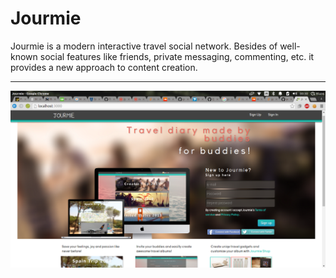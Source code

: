 Jourmie
===================

Jourmie is a modern interactive travel social network. Besides of well-known social features like friends, private messaging, commenting, etc. it provides a new approach to content creation. 

----------

![1](public/readme/1.png)
